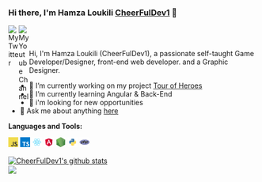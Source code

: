 ### Hi there, I'm Hamza Loukili [CheerFulDev1](https://about.kadantte.moe) 👋

<a href="https://twitter.com/LoukiliHamza1">
  <img align="left" alt="My Twitter" width="21px" src="https://raw.githubusercontent.com/anuraghazra/anuraghazra/master/assets/twitter.svg" />
</a>

<a href="https://www.youtube.com/c/CheerFulDev">
  <img align="left" alt="My Youtube Channel" width="21px" src="https://upload.wikimedia.org/wikipedia/commons/e/e1/YouTube_play_buttom_icon_%282013-2017%29.svg" />
</a>

<br />
<br />

Hi, I'm Hamza Loukili (CheerFulDev1), a passionate self-taught Game Developer/Designer, front-end web developer. and a Graphic Designer.

- 🔭 I’m currently working on my project [Tour of Heroes](https://github.com/CheerFulDev1/tour-of-heroes)
- 🌱 I’m currently learning Angular & Back-End
- 👯 i'm looking for new opportunities
- 💬 Ask me about anything [here](https://twitter.com/LoukiliHamza1)

**Languages and Tools:**  

<code><img height="20" src="https://raw.githubusercontent.com/github/explore/80688e429a7d4ef2fca1e82350fe8e3517d3494d/topics/javascript/javascript.png"></code>
<code><img height="20" src="https://raw.githubusercontent.com/github/explore/80688e429a7d4ef2fca1e82350fe8e3517d3494d/topics/typescript/typescript.png"></code>
<code><img height="20" src="https://raw.githubusercontent.com/github/explore/80688e429a7d4ef2fca1e82350fe8e3517d3494d/topics/react/react.png"></code>
<code><img height="20" src="https://raw.githubusercontent.com/github/explore/5c058a388828bb5fde0bcafd4bc867b5bb3f26f3/topics/angular/angular.png"></code>
<code><img height="20" src="https://raw.githubusercontent.com/github/explore/80688e429a7d4ef2fca1e82350fe8e3517d3494d/topics/nodejs/nodejs.png"></code>
<code><img height="20" src="https://raw.githubusercontent.com/github/explore/80688e429a7d4ef2fca1e82350fe8e3517d3494d/topics/python/python.png"></code>
<code><img height="20" src="https://raw.githubusercontent.com/github/explore/80688e429a7d4ef2fca1e82350fe8e3517d3494d/topics/php/php.png"></code>    




<a href="https://github.com/Kadantte/github-readme-stats">
  <img align="center" src="https://stats.cheerfuldev1.io/api?username=cheerfuldev1&show_icons=true&theme=merko" alt="CheerFulDev1's github stats" />
</a>

<br />

<a href="https://komarev.com/ghpvc/?username=cheerfuldev1">
  <img align="center" src="https://komarev.com/ghpvc/?username=cheerfuldev1" />
</a>
